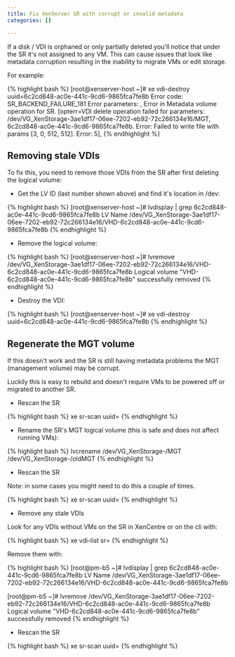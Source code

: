 ```yaml
---
title: Fix XenServer SR with corrupt or invalid metadata
categories: []

---
```


If a disk / VDI is orphaned or only partially deleted you'll notice that under the SR it's not assigned to any VM.
This can cause issues that look like metadata corruption resulting in the inability to migrate VMs or edit storage.

For example:

{% highlight bash %}
[root@xenserver-host ~]# xe vdi-destroy uuid=6c2cd848-ac0e-441c-9cd6-9865fca7fe8b
Error code: SR_BACKEND_FAILURE_181
Error parameters: , Error in Metadata volume operation for SR. [opterr=VDI delete operation failed for parameters: /dev/VG_XenStorage-3ae1df17-06ee-7202-eb92-72c266134e16/MGT, 6c2cd848-ac0e-441c-9cd6-9865fca7fe8b. Error: Failed to write file with params [3, 0, 512, 512]. Error: 5],
{% endhighlight %}


## Removing stale VDIs

To fix this, you need to remove those VDIs from the SR after first deleting the logical volume:

* Get the LV ID (last number shown above) and find it's location in /dev:

{% highlight bash %}
[root@xenserver-host ~]# lvdisplay | grep 6c2cd848-ac0e-441c-9cd6-9865fca7fe8b
LV Name                /dev/VG_XenStorage-3ae1df17-06ee-7202-eb92-72c266134e16/VHD-6c2cd848-ac0e-441c-9cd6-9865fca7fe8b
{% endhighlight %}

*  Remove the logical volume:

{% highlight bash %}
[root@xenserver-host ~]# lvremove /dev/VG_XenStorage-3ae1df17-06ee-7202-eb92-72c266134e16/VHD-6c2cd848-ac0e-441c-9cd6-9865fca7fe8b
Logical volume "VHD-6c2cd848-ac0e-441c-9cd6-9865fca7fe8b" successfully removed
{% endhighlight %}

*  Destroy the VDI:

{% highlight bash %}
[root@xenserver-host ~]# xe vdi-destroy uuid=6c2cd848-ac0e-441c-9cd6-9865fca7fe8b
{% endhighlight %}


## Regenerate the MGT volume

If this doesn't work and the SR is still having metadata problems the MGT (management volume) may be corrupt.

Luckily this is easy to rebuild and doesn't require VMs to be powered off or migrated to another SR.

* Rescan the SR

{% highlight bash %}
xe sr-scan uuid=<SR UUID HERE>
{% endhighlight %}

* Rename the SR's MGT logical volume (this is safe and does not affect running VMs):

{% highlight bash %}
lvcrename /dev/VG_XenStorage-<SR UUID HERE>/MGT /dev/VG_XenStorage-<SR UUID HERE>/oldMGT
{% endhighlight %}

* Rescan the SR

Note: in some cases you might need to do this a couple of times.

{% highlight bash %}
xe sr-scan uuid=<SR UUID HERE>
{% endhighlight %}

* Remove any stale VDIs

Look for any VDIs without VMs on the SR in XenCentre or on the cli with:

{% highlight bash %}
xe vdi-list sr=<SR UUID HERE>
{% endhighlight %}

Remove them with:

{% highlight bash %}
[root@pm-b5 ~]# lvdisplay | grep 6c2cd848-ac0e-441c-9cd6-9865fca7fe8b
  LV Name                /dev/VG_XenStorage-3ae1df17-06ee-7202-eb92-72c266134e16/VHD-6c2cd848-ac0e-441c-9cd6-9865fca7fe8b

[root@pm-b5 ~]# lvremove /dev/VG_XenStorage-3ae1df17-06ee-7202-eb92-72c266134e16/VHD-6c2cd848-ac0e-441c-9cd6-9865fca7fe8b
  Logical volume "VHD-6c2cd848-ac0e-441c-9cd6-9865fca7fe8b" successfully removed
{% endhighlight %}

* Rescan the SR

{% highlight bash %}
xe sr-scan uuid=<SR UUID HERE>
{% endhighlight %}